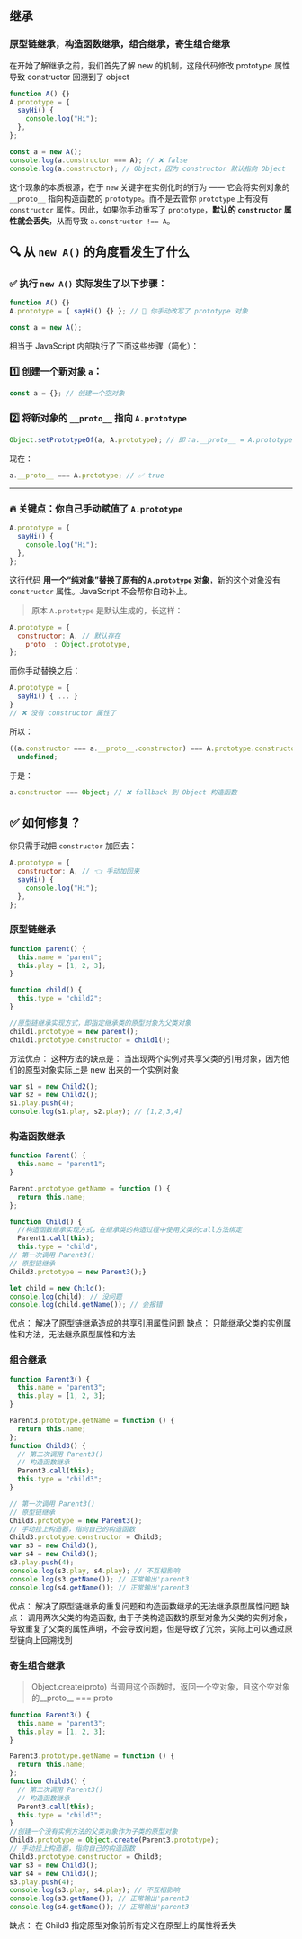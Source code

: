 ## 继承

### 原型链继承，构造函数继承，组合继承，寄生组合继承

在开始了解继承之前，我们首先了解 new 的机制，这段代码修改 prototype 属性导致 constructor 回溯到了 object

```javascript
function A() {}
A.prototype = {
  sayHi() {
    console.log("Hi");
  },
};

const a = new A();
console.log(a.constructor === A); // ❌ false
console.log(a.constructor); // Object，因为 constructor 默认指向 Object
```

这个现象的本质根源，在于 `new` 关键字在实例化时的行为 —— 它会将实例对象的 `__proto__` 指向构造函数的 `prototype`。而不是去管你 `prototype` 上有没有 `constructor` 属性。因此，如果你手动重写了 `prototype`，**默认的 `constructor` 属性就会丢失**，从而导致 `a.constructor !== A`。

## 🔍 从 `new A()` 的角度看发生了什么

### ✅ 执行 `new A()` 实际发生了以下步骤：

```js
function A() {}
A.prototype = { sayHi() {} }; // 🚨 你手动改写了 prototype 对象

const a = new A();
```

相当于 JavaScript 内部执行了下面这些步骤（简化）：

### 1️⃣ 创建一个新对象 `a`：

```js
const a = {}; // 创建一个空对象
```

### 2️⃣ 将新对象的 `__proto__` 指向 `A.prototype`

```js
Object.setPrototypeOf(a, A.prototype); // 即：a.__proto__ = A.prototype
```

现在：

```js
a.__proto__ === A.prototype; // ✅ true
```

---

### 🔥 关键点：你自己手动赋值了 `A.prototype`

```js
A.prototype = {
  sayHi() {
    console.log("Hi");
  },
};
```

这行代码 **用一个“纯对象”替换了原有的 `A.prototype` 对象**，新的这个对象没有 `constructor` 属性。JavaScript 不会帮你自动补上。

> 原本 `A.prototype` 是默认生成的，长这样：

```js
A.prototype = {
  constructor: A, // 默认存在
  __proto__: Object.prototype,
};
```

而你手动替换之后：

```js
A.prototype = {
  sayHi() { ... }
}
// ❌ 没有 constructor 属性了
```

所以：

```js
((a.constructor === a.__proto__.constructor) === A.prototype.constructor) ===
  undefined;
```

于是：

```js
a.constructor === Object; // ❌ fallback 到 Object 构造函数
```

## ✅ 如何修复？

你只需手动把 `constructor` 加回去：

```js
A.prototype = {
  constructor: A, // 👈 手动加回来
  sayHi() {
    console.log("Hi");
  },
};
```

### 原型链继承

```javascript
function parent() {
  this.name = "parent";
  this.play = [1, 2, 3];
}

function child() {
  this.type = "child2";
}

//原型链继承实现方式，即指定继承类的原型对象为父类对象
child1.prototype = new parent();
child1.prototype.constructor = child1();
```

方法优点：
这种方法的缺点是： 当出现两个实例对共享父类的引用对象，因为他们的原型对象实际上是 new 出来的一个实例对象

```javascript
var s1 = new Child2();
var s2 = new Child2();
s1.play.push(4);
console.log(s1.play, s2.play); // [1,2,3,4]
```

### 构造函数继承

```javascript
function Parent() {
  this.name = "parent1";
}

Parent.prototype.getName = function () {
  return this.name;
};

function Child() {
  //构造函数继承实现方式，在继承类的构造过程中使用父类的call方法绑定
  Parent1.call(this);
  this.type = "child";
// 第一次调用 Parent3()
// 原型链继承
Child3.prototype = new Parent3();}

let child = new Child();
console.log(child); // 没问题
console.log(child.getName()); // 会报错
```

优点： 解决了原型链继承造成的共享引用属性问题
缺点： 只能继承父类的实例属性和方法，无法继承原型属性和方法

### 组合继承

```javascript
function Parent3() {
  this.name = "parent3";
  this.play = [1, 2, 3];
}

Parent3.prototype.getName = function () {
  return this.name;
};
function Child3() {
  // 第二次调用 Parent3()
  // 构造函数继承
  Parent3.call(this);
  this.type = "child3";
}

// 第一次调用 Parent3()
// 原型链继承
Child3.prototype = new Parent3();
// 手动挂上构造器，指向自己的构造函数
Child3.prototype.constructor = Child3;
var s3 = new Child3();
var s4 = new Child3();
s3.play.push(4);
console.log(s3.play, s4.play); // 不互相影响
console.log(s3.getName()); // 正常输出'parent3'
console.log(s4.getName()); // 正常输出'parent3'
```

优点： 解决了原型链继承的重复问题和构造函数继承的无法继承原型属性问题
缺点： 调用两次父类的构造函数, 由于子类构造函数的原型对象为父类的实例对象，导致重复了父类的属性声明，不会导致问题，但是导致了冗余，实际上可以通过原型链向上回溯找到

### 寄生组合继承

> Object.create(proto) 当调用这个函数时，返回一个空对象，且这个空对象的\_\_proto\_\_ === proto

```javascript
function Parent3() {
  this.name = "parent3";
  this.play = [1, 2, 3];
}

Parent3.prototype.getName = function () {
  return this.name;
};
function Child3() {
  // 第二次调用 Parent3()
  // 构造函数继承
  Parent3.call(this);
  this.type = "child3";
}
//创建一个没有实例方法的父类对象作为子类的原型对象
Child3.prototype = Object.create(Parent3.prototype);
// 手动挂上构造器，指向自己的构造函数
Child3.prototype.constructor = Child3;
var s3 = new Child3();
var s4 = new Child3();
s3.play.push(4);
console.log(s3.play, s4.play); // 不互相影响
console.log(s3.getName()); // 正常输出'parent3'
console.log(s4.getName()); // 正常输出'parent3'
```

缺点： 在 Child3 指定原型对象前所有定义在原型上的属性将丢失
